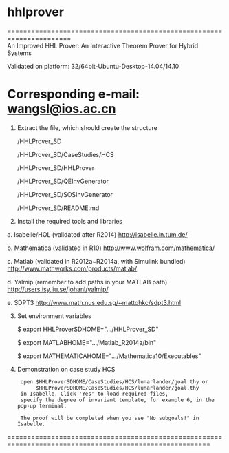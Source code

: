 # hhlprover
======================================================================    
An Improved HHL Prover: An Interactive Theorem Prover for Hybrid Systems

Validated on platform: 32/64bit-Ubuntu-Desktop-14.04/14.10 

Corresponding e-mail: wangsl@ios.ac.cn
======================================================================    	


1. Extract the file, which should create the structure

   /HHLProver_SD
   
   /HHLProver_SD/CaseStudies/HCS
   
   /HHLProver_SD/HHLProver
   
   /HHLProver_SD/QEInvGenerator
   
   /HHLProver_SD/SOSInvGenerator
   
   /HHLProver_SD/README.md

2. Install the required tools and libraries

a. Isabelle/HOL (validated after R2014)
	http://isabelle.in.tum.de/

b. Mathematica (validated in R10)
	http://www.wolfram.com/mathematica/

c. Matlab (validated in R2012a~R2014a, with Simulink bundled)
	http://www.mathworks.com/products/matlab/

d. Yalmip (remember to add paths in your MATLAB path)
	http://users.isy.liu.se/johanl/yalmip/

e. SDPT3
	http://www.math.nus.edu.sg/~mattohkc/sdpt3.html

3. Set environment variables

   $ export HHLProverSDHOME=".../HHLProver_SD"
   
   $ export MATLABHOME=".../Matlab_R2014a/bin"
   
   $ export MATHEMATICAHOME=".../Mathematica10/Executables"

4. Demonstration on case study HCS

		open $HHLProverSDHOME/CaseStudies/HCS/lunarlander/goal.thy or
		     $HHLProverSDHOME/CaseStudies/HCS/lunarlander/goal.thy
		in Isabelle. Click 'Yes' to load required files,
		specify the degree of invariant template, for example 6, in the pop-up terminal.

        The proof will be completed when you see "No subgoals!" in Isabelle.

=========================================================================================================
